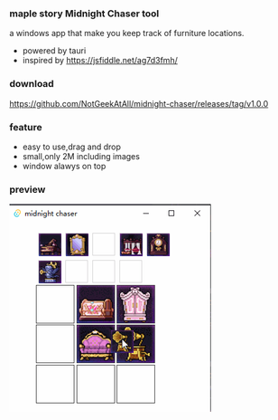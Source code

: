 ### maple story Midnight Chaser tool
a windows app that make you keep track of furniture locations.
- powered by tauri
- inspired by https://jsfiddle.net/ag7d3fmh/

### download
https://github.com/NotGeekAtAll/midnight-chaser/releases/tag/v1.0.0

### feature
- easy to use,drag and drop
- small,only 2M including images
- window alawys on top

### preview
![](./demo/demo.gif)
